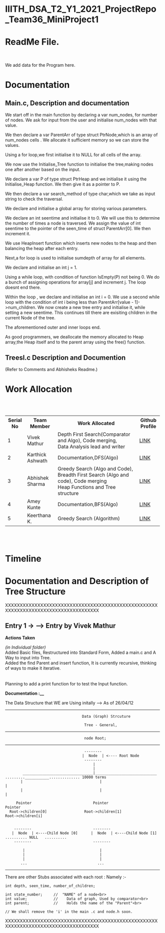 # IIITH_DSA_T2_Y1_2021_ProjectRepo_Team36_MiniProject1


<h1><b>ReadMe File. </b></h1>


<br>

We add data for the Program here. <br>







<h1>Documentation</h1>

<h2>Main.c, Description and documentation</h2>

We start off in the main function by declaring a var num_nodes, for number of nodes. We ask for input from the user and initialise num_nodes with that value.<br>

We then declare a var ParentArr of type struct PtrNode,which is an array of num_nodes cells . We allocate it sufficient memory so we can store the values.<br>

Using a for loop,we first initialise it to NULL for all cells of the array.<br>

We now use the Initialise_Tree function to initialise the tree,making nodes one after another based on the input.<br>

We declare a var P of type struct PtrHeap and we initialise it using the Initialise_Heap function. We then give it as a pointer to P.<br>

We then declare a var search_method of type char,which we take as input string to check the traversal.<br>

We declare and initialise a global array for storing various parameters.<br>

We declare an int seentime and initialise it to 0. We will use this to determine the number of times a node is traversed. We assign the value of int seentime to the pointer of the seen_time of struct ParentArr[0]. We then increment it.<br>

We use HeapInsert function which inserts new nodes to the heap and then balancing the heap after each entry. <br>

Next,a for loop is used to initialise sumdepth of array for all elements.<br>

We declare and initialise an int j = 1.<br>

Using a while loop, with condition of function IsEmpty(P) not being 0. We do a bunch of assigning operations for array[j] and increment j.
The loop doesnt end there.<br>

Within the loop , we declare and initialise an int i = 0.
We use a second while loop with the condition of int i being less than ParentArr[value - 1]->num_children. We now create a new tree entry and initialise it, while setting a new seentime. This continues till there are exisiting children in the current Node of the tree. <br>

The aforementioned outer and inner loops end.<br>

As good programmers, we deallocate the memory allocated to Heap array,the Heap itself and to the parent array using the free() function.<br>



<h2>Treesl.c Description and Documention</h2>

(Refer to Comments and Abhisheks Readme.)








<h1>Work Allocation</h1>
<br><br>
<table>
  <tr>
    <th>Serial No</th>
    <th>Team Member</th>
    <th>Work Allocated</th>  
    <th>Github Profile</th>
  </tr>
  <tr>
    <td>1</td>
    <td>Vivek Mathur</td>
    <td>Depth First Search(Comparator and Algo), Code merging, <br> Data Analysis lead and writer</td>
    <td> <a href="https://github.com/Grimoors">LINK</a></td>
  </tr>
  <tr>
    <td>2</td>
    <td>Karthick Ashwath</td>
    <td>Documentation,DFS(Algo)</td>
    <td> <a href="https://github.com/KarthickAshwath">LINK</a></td>
  </tr>
  <tr>
    <td>3</td>
    <td>Abhishek Sharma</td>
    <td>Greedy Search (Algo and Code), Breadth First Search (Algo and code), Code merging <br> Heap Functions and Tree structure </td>
    <td> <a href="https://github.com/Abhi7410">LINK</a></td>
  </tr>
  <tr>
    <td>4</td>
    <td>Amey Kunte</td>
    <td>Documentation,BFS(Algo)</td>
    <td> <a href="https://github.com/ameykun">LINK</a></td>
    
  </tr>
  <tr>
    <td>5</td>
    <td>Keerthana K.</td>
    <td>Greedy Search (Algorithm)</td>
    <td> <a href="https://github.com/keerthana747">LINK</a></td>
  </tr>

</table>
<br><br>

<h1>Timeline</h1>




<h1>Documentation and Description of Tree Structure</h1>

XXXXXXXXXXXXXXXXXXXXXXXXXXXXXXXXXXXXXXXXXXXXXXXXXXXXXXXXXXXXXXXXXXXXXXXXXXXXXXXXXXXX

<h2>Entry 1 ->   --> Entry by Vivek Mathur</h2>

<b>Actions Taken</b>

<i>(in Individual folder)</i><br>
Added Basic files, Restructured into Standard Form, Added a main.c and A Way to input into Tree.<br>
Added the find Parent and insert function, It is currently recursive, thinking of ways to make it iterative.<br>
<br>
<br>
Planning to add a print function for to test the Input function.

<b>Documentation :__</b>


The Data Structure that WE are Using initally --> As of 26/04/12<br>
______________________________________________________________________________________________________________________________________

                                       Data (Graph) Strcuture
                                        
                                        Tree - General, 
                                        
______________________________________________________________________________________________________________________________________

                                        node Root;
______________________________________________________________________________________________________________________________________                                        
                                        
                                        
                                        --------
                                       |  Node  | <---- Root Node
                                        --------
                                            |
                                            |
            ________________________________|____________________________    .........___________.............. 10000 terms
           |                                   |                                          |
           |                                   |                                          |
         
         Pointer                            Pointer                                     Pointer
      Root->children[0]                 Root->children[1]                           Root->children[i]
           
           
        --------                            --------  
       |  Node  | <----Child Node [0]      |  Node  | <----Child Node [1]     .......... NULL   .......... 
        --------                            --------
        
            |                                  |
            |                                  |
            |                                  |
           ...                                ...
           
           
______________________________________________________________________________________________________________________________________           
        
   
   There are other Stubs associated with each root : Namely :-<br>

    
    
    int depth, seen_time, number_of_children;
    
    int state_number;     //  "NAME" of a node<br>
    int value;            //    Data of graph, Used by comparator<br>
    int parent;           //    Holds the name of the "Parent"<br>
    
    // We shall remove the 'i' in the main .c and node.h soon.
    
XXXXXXXXXXXXXXXXXXXXXXXXXXXXXXXXXXXXXXXXXXXXXXXXXXXXXXXXXXXXXXXXXXXXXXXXXXXXXXXXXXXX 
        
        
